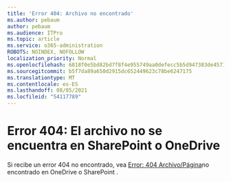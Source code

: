 ```yaml
---
title: 'Error 404: Archivo no encontrado'
ms.author: pebaum
author: pebaum
ms.audience: ITPro
ms.topic: article
ms.service: o365-administration
ROBOTS: NOINDEX, NOFOLLOW
localization_priority: Normal
ms.openlocfilehash: 6818f0e5bd82bd7f8f4e955749aa0defecc5b5d947383de4571c23a4bd316497
ms.sourcegitcommit: b5f7da89a650d2915dc652449623c78be6247175
ms.translationtype: MT
ms.contentlocale: es-ES
ms.lasthandoff: 08/05/2021
ms.locfileid: "54117789"
---
```

# <a name="error-404-file-not-found-in-sharepoint-or-onedrive"></a>Error 404: El archivo no se encuentra en SharePoint o OneDrive

Si recibe un error 404 no encontrado, vea [Error: 404 Archivo/Página](/sharepoint/troubleshoot/administration/error-404-onedrive-sharepoint)no encontrado en OneDrive o SharePoint .